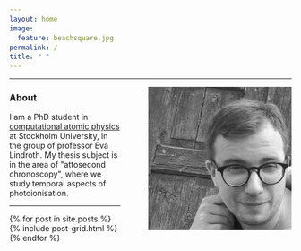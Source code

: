 ```yaml
---
layout: home
image:
  feature: beachsquare.jpg
permalink: /
title: " "
---
```


---

<img style="float: right; padding-left:50px;" src="images/profpic1.jpg" width="256">

### About
I am a PhD student in [computational atomic physics](http://www.teori.atom.fysik.su.se/) at Stockholm University, in the group of professor Eva Lindroth. My thesis subject is in the area of "attosecond chronoscopy", where we study temporal aspects of photoionisation.

---

<div class="tiles">
{% for post in site.posts %}
	{% include post-grid.html %}
{% endfor %}
</div><!-- /.tiles -->
